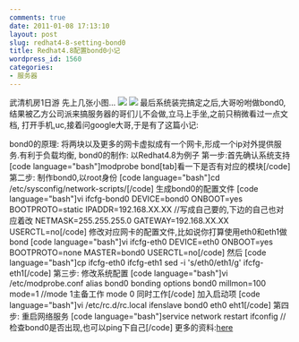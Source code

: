 ```yaml
---
comments: true
date: 2011-01-08 17:13:10
layout: post
slug: redhat4-8-setting-bond0
title: Redhat4.8配置bond0小记
wordpress_id: 1560
categories:
- 服务器
---
```


武清机房1日游
先上几张小图...
![](http://i.imgur.com/PQlA3.jpg)
![](http://i.imgur.com/4HPBX.jpg)
最后系统装完搞定之后,大哥吩咐做bond0,结果被乙方公司派来搞服务器的哥们儿不会做,立马上手坐,之前只稍微看过一点文档,
打开手机,uc,接着问google大哥,于是有了这篇小记:

bond0的原理:
将两块以及更多的网卡虚拟成有一个网卡,形成一个ip对外提供服务.有利于负载均衡,
bond0的制作:
以Redhat4.8为例子
第一步:首先确认系统支持
[code language="bash"]modprobe bond[tab]看一下是否有对应的模块[/code]
第二步:<!-- more -->
制作bond0,以root身份
[code language="bash"]cd /etc/sysconfig/network-scripts/[/code]
生成bond0的配置文件
[code language="bash"]vi ifcfg-bond0
DEVICE=bond0
ONBOOT=yes
BOOTPROTO=static
IPADDR=192.168.XX.XX //写成自己要的,下边的自己也对应着改
NETMASK=255.255.255.0
GATEWAY=192.168.XX.XX
USERCTL=no[/code]
修改对应网卡的配置文件,比如说你打算使用eth0和eth1做bond
[code language="bash"]vi ifcfg-eth0
DEVICE=eth0
ONBOOT=yes
BOOTPROTO=none
MASTER=bond0
USERCTL=no[/code]
然后
[code language="bash"]cp ifcfg-eth0 ifcfg-eth1
sed -i 's/eth0/eth1/g' ifcfg-eth1[/code]
第三步:
修改系统配置
[code language="bash"]vi /etc/modprobe.conf
alias bond0 bonding
options bond0 millmon=100 mode=1
//mode 1主备工作 mode 0 同时工作[/code]
加入启动项
[code language="bash"]vi /etc/rc.d/rc.local
ifenslave bond0 eth0 eht1[/code]
第四步:
重启网络服务
[code language="bash"]service network restart
ifconfig //检查bond0是否出现,也可以ping下自己[/code]
更多的资料:[here](http://www.kernel.org/pub/linux/kernel/people/marcelo/linux-2.4/Documentation/networking/bonding.txt)
